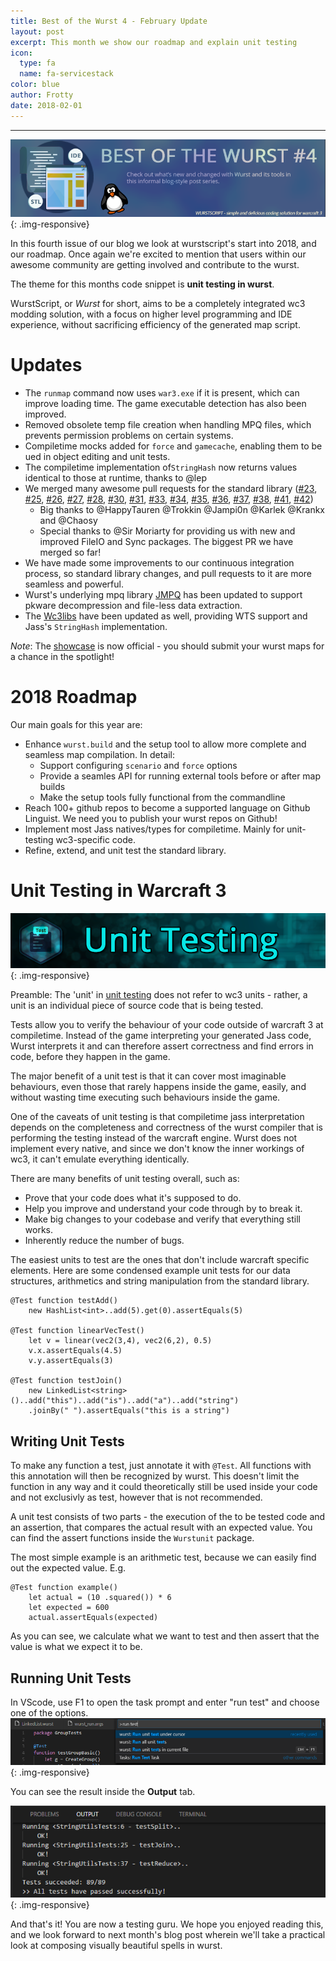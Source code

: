 ```yaml
---
title: Best of the Wurst 4 - February Update
layout: post
excerpt: This month we show our roadmap and explain unit testing
icon:
  type: fa
  name: fa-servicestack
color: blue
author: Frotty
date: 2018-02-01
---
```

------

![](/assets/images/blog/bestof4/februaryBanner.png){: .img-responsive}

In this fourth issue of our blog we look at wurstscript's start into 2018, and our roadmap. Once again we're excited to mention that users within our awesome community are getting involved and contribute to the wurst.

The theme for this months code snippet is **unit testing in wurst**. 

WurstScript, or *Wurst* for short, aims to be a completely integrated wc3 modding solution, with a focus on higher level programming and IDE experience, without sacrificing efficiency of the generated map script.


Updates
===

* The `runmap` command now uses `war3.exe` if it is present, which can improve loading time. The game executable detection has also been improved.
* Removed obsolete temp file creation when handling MPQ files, which prevents permission problems on certain systems.
* Compiletime mocks added for `force` and `gamecache`, enabling them to be ued in object editing and unit tests.
* The compiletime implementation of`StringHash` now returns values identical to those at runtime, thanks to @lep
* We merged many awesome pull requests for the standard library ([#23](https://github.com/wurstscript/WurstStdlib2/pull/23), [#25](https://github.com/wurstscript/WurstStdlib2/pull/25), [#26](https://github.com/wurstscript/WurstStdlib2/pull/26), [#27](https://github.com/wurstscript/WurstStdlib2/pull/27), [#28](https://github.com/wurstscript/WurstStdlib2/pull/28), [#30](https://github.com/wurstscript/WurstStdlib2/pull/30), [#31](https://github.com/wurstscript/WurstStdlib2/pull/31), [#33](https://github.com/wurstscript/WurstStdlib2/pull/33), [#34](https://github.com/wurstscript/WurstStdlib2/pull/34), [#35](https://github.com/wurstscript/WurstStdlib2/pull/35), [#36](https://github.com/wurstscript/WurstStdlib2/pull/36), [#37](https://github.com/wurstscript/WurstStdlib2/pull/37), [#38](https://github.com/wurstscript/WurstStdlib2/pull/38), [#41](https://github.com/wurstscript/WurstStdlib2/pull/41), [#42](https://github.com/wurstscript/WurstStdlib2/pull/42)) 
    * Big thanks to @HappyTauren @Trokkin @Jampi0n @Karlek @Krankx and @Chaosy
    * Special thanks to @Sir Moriarty for providing us with new and improved FileIO and Sync packages. The biggest PR we have merged so far!
* We have made some improvements to our continuous integration process, so standard library changes, and pull requests to it are more seamless and powerful.
* Wurst's underlying mpq library [JMPQ](https://github.com/inwc3/JMPQ3) has been updated to support pkware decompression and file-less data extraction.
* The [Wc3libs](https://github.com/inwc3/wc3libs) have been updated as well, providing WTS support and Jass's `StringHash` implementation.

*Note*: The [showcase](https://wurstlang.org/showcase.html) is now official - you should submit your wurst maps for a chance in the spotlight!


2018 Roadmap
===

Our main goals for this year are:

* Enhance `wurst.build` and the setup tool to allow more complete and seamless map compilation. In detail:
    * Support configuring `scenario` and `force` options
    * Provide a seamles API for running external tools before or after map builds
    * Make the setup tools fully functional from the commandline
* Reach 100+ github repos to become a supported language on Github Linguist. We need you to publish your wurst repos on Github!
* Implement most Jass natives/types for compiletime. Mainly for unit-testing wc3-specific code.
* Refine, extend, and unit test the standard library.


Unit Testing in Warcraft 3
===
![](/assets/images/blog/bestof4/unitTestsBanner.png){: .img-responsive}

Preamble: The 'unit' in [unit testing](https://en.wikipedia.org/wiki/Unit_testing) does not refer to wc3 units - rather, a unit is an individual piece of source code that is being tested.

Tests allow you to verify the behaviour of your code outside of warcraft 3 at compiletime. Instead of the game interpreting your generated Jass code, Wurst interprets it and can therefore assert correctness and find errors in code, before they happen in the game.

The major benefit of a unit test is that it can cover most imaginable behaviours, even those that rarely happens inside the game, easily, and without wasting time executing such behaviours inside the game.

One of the caveats of unit testing is that compiletime jass interpretation depends on the completeness and correctness of the wurst compiler that is performing the testing instead of the warcraft engine. Wurst does not implement every native, and since we don't know the inner workings of wc3, it can't emulate everything identically.

There are many benefits of unit testing overall, such as:
* Prove that your code does what it's supposed to do.
* Help you improve and understand your code through by to break it.
* Make big changes to your codebase and verify that everything still works.
* Inherently reduce the number of bugs.

The easiest units to test are the ones that don't include warcraft specific elements. Here are some condensed example unit tests for our data structures, arithmetics and string manipulation from the standard library.

```wurst
@Test function testAdd()
	new HashList<int>..add(5).get(0).assertEquals(5)

@Test function linearVecTest()
	let v = linear(vec2(3,4), vec2(6,2), 0.5)
	v.x.assertEquals(4.5)
	v.y.assertEquals(3)
  
@Test function testJoin() 
    new LinkedList<string>()..add("this")..add("is")..add("a")..add("string")
    .joinBy(" ").assertEquals("this is a string")
```

Writing Unit Tests
---

To make any function a test, just annotate it with `@Test`. All functions with this annotation will then be recognized by wurst. This doesn't limit the function in any way and it could theoretically still be used inside your code and not exclusivly as test, however that is not recommended.

A unit test consists of two parts - the execution of the to be tested code and an assertion, that compares the actual result with an expected value.
You can find the assert functions inside the `Wurstunit` package.

The most simple example is an arithmetic test, because we can easily find out the expected value. E.g.

```wurst
@Test function example()
    let actual = (10 .squared()) * 6
    let expected = 600
    actual.assertEquals(expected)
```

As you can see, we calculate what we want to test and then assert that the value is what we expect it to be.

Running Unit Tests
---

In VScode, use F1 to open the task prompt and enter "run test" and choose one of the options.
![](/assets/images/blog/bestof4/runTestVS.png){: .img-responsive}

You can see the result inside the __Output__ tab. 

![](/assets/images/blog/bestof4/testOutputVS.png){: .img-responsive}

And that's it! You are now a testing guru. We hope you enjoyed reading this, and we look forward to next month's blog post wherein we'll take a practical look at composing visually beautiful spells in wurst.
